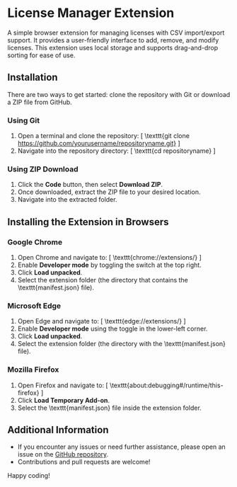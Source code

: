 # License Manager Extension

A simple browser extension for managing licenses with CSV import/export support. It provides a user-friendly interface to add, remove, and modify licenses. This extension uses local storage and supports drag-and-drop sorting for ease of use.

## Installation

There are two ways to get started: clone the repository with Git or download a ZIP file from GitHub.

### Using Git

1. Open a terminal and clone the repository:
   \[
   \texttt{git clone https://github.com/yourusername/repositoryname.git}
   \]
2. Navigate into the repository directory:
   \[
   \texttt{cd repositoryname}
   \]

### Using ZIP Download

1. Click the **Code** button, then select **Download ZIP**.
2. Once downloaded, extract the ZIP file to your desired location.
3. Navigate into the extracted folder.

## Installing the Extension in Browsers

### Google Chrome

1. Open Chrome and navigate to:
   \[
   \texttt{chrome://extensions/}
   \]
2. Enable **Developer mode** by toggling the switch at the top right.
3. Click **Load unpacked**.
4. Select the extension folder (the directory that contains the \texttt{manifest.json} file).

### Microsoft Edge

1. Open Edge and navigate to:
   \[
   \texttt{edge://extensions/}
   \]
2. Enable **Developer mode** using the toggle in the lower-left corner.
3. Click **Load unpacked**.
4. Select the extension folder (the directory with the \texttt{manifest.json} file).

### Mozilla Firefox

1. Open Firefox and navigate to:
   \[
   \texttt{about:debugging#/runtime/this-firefox}
   \]
2. Click **Load Temporary Add-on**.
3. Select the \texttt{manifest.json} file inside the extension folder.

## Additional Information

- If you encounter any issues or need further assistance, please open an issue on the [GitHub repository](https://github.com/yourusername/repositoryname/issues).
- Contributions and pull requests are welcome!

Happy coding!

